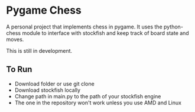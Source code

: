 # Pygame Chess

A personal project that implements chess in pygame. It uses the python-chess module to interface with stockfish and keep track of board state and moves. 

This is still in development. 

## To Run
- Download folder or use git clone
- Download stockfish locally
- Change path in main.py to the path of your stockfish engine
- The one in the repository won't work unless you use AMD and Linux
